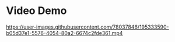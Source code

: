 # Video Demo


https://user-images.githubusercontent.com/78037846/195333590-b05d37e1-5576-4054-80a2-6674c2fde361.mp4


